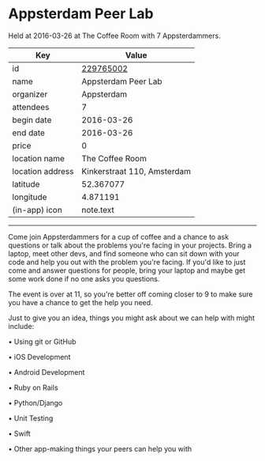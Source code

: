 # Appsterdam Peer Lab
Held at 2016-03-26 at The Coffee Room with 7 Appsterdammers.
        
|Key|Value
|---|---|
|id|[229765002](https://www.meetup.com/appsterdam/events/229765002/)|
|name|Appsterdam Peer Lab|
|organizer|Appsterdam|
|attendees|7|
|begin date|2016-03-26|
|end date|2016-03-26|
|price|0|
|location name|The Coffee Room|
|location address|Kinkerstraat 110, Amsterdam|
|latitude|52.367077|
|longitude|4.871191|
|(in-app) icon|note.text|

---

Come join Appsterdammers for a cup of coffee and a chance to ask questions or talk about the problems you're facing in your projects. Bring a laptop, meet other devs, and find someone who can sit down with your code and help you out with the problem you're facing. If you'd like to just come and answer questions for people, bring your laptop and maybe get some work done if no one asks you questions.

The event is over at 11, so you're better off coming closer to 9 to make sure you have a chance to get the help you need.

Just to give you an idea, things you might ask about we can help with might include:

• Using git or GitHub

• iOS Development

• Android Development

• Ruby on Rails

• Python/Django

• Unit Testing

• Swift

• Other app-making things your peers can help you with



